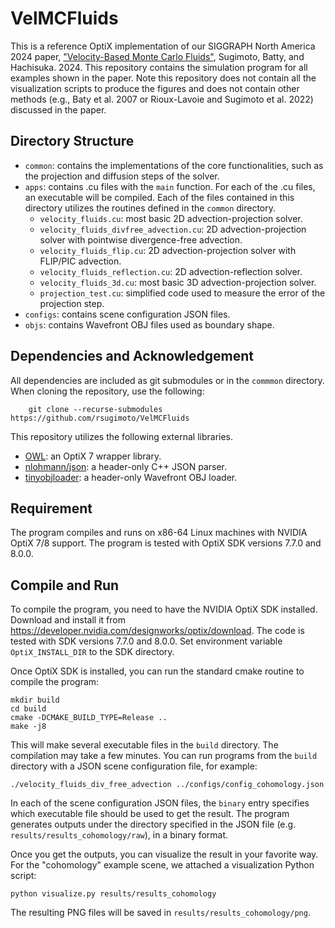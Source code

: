 # VelMCFluids
This is a reference OptiX implementation of our SIGGRAPH North America 2024 paper, ["Velocity-Based Monte Carlo Fluids"](https://rsugimoto.net/VelMCFluidsProject/), Sugimoto, Batty, and Hachisuka. 2024.
This repository contains the simulation program for all examples shown in the paper. Note this repository does not contain all the visualization scripts to produce the figures and does not contain other methods (e.g., Baty et al. 2007 or Rioux-Lavoie and Sugimoto et al. 2022) discussed in the paper.

## Directory Structure
- `common`: contains the implementations of the core functionalities, such as the projection and diffusion steps of the solver.
- `apps`: contains .cu files with the `main` function. For each of the .cu files, an executable will be compiled. Each of the files contained in this directory utilizes the routines defined in the `common` directory.
    - `velocity_fluids.cu`: most basic 2D advection-projection solver.
    - `velocity_fluids_divfree_advection.cu`: 2D advection-projection solver with pointwise divergence-free advection.
    - `velocity_fluids_flip.cu`: 2D advection-projection solver with FLIP/PIC advection.
    - `velocity_fluids_reflection.cu`: 2D advection-reflection solver.
    - `velocity_fluids_3d.cu`: most basic 3D advection-projection solver.
    - `projection_test.cu`: simplified code used to measure the error of the projection step.
- `configs`: contains scene configuration JSON files.
- `objs`: contains Wavefront OBJ files used as boundary shape.

## Dependencies and Acknowledgement
All dependencies are included as git submodules or in the `commmon` directory. When cloning the repository, use the following:

        git clone --recurse-submodules  https://github.com/rsugimoto/VelMCFluids

This repository utilizes the following external libraries.
- [OWL](https://github.com/owl-project/owl): an OptiX 7 wrapper library.
- [nlohmann/json](https://github.com/nlohmann/json): a header-only C++ JSON parser.
- [tinyobjloader](https://github.com/tinyobjloader/tinyobjloader): a header-only Wavefront OBJ loader.

## Requirement
The program compiles and runs on x86-64 Linux machines with NVIDIA OptiX 7/8 support.
The program is tested with OptiX SDK versions 7.7.0 and 8.0.0.

## Compile and Run
To compile the program, you need to have the NVIDIA OptiX SDK installed.
Download and install it from https://developer.nvidia.com/designworks/optix/download.
The code is tested with SDK versions 7.7.0 and 8.0.0.
Set environment variable `OptiX_INSTALL_DIR` to the SDK directory.

Once OptiX SDK is installed, you can run the standard cmake routine to compile the program:

    mkdir build
    cd build
    cmake -DCMAKE_BUILD_TYPE=Release ..
    make -j8

This will make several executable files in the `build` directory. The compilation may take a few minutes. You can run programs from the `build` directory with a JSON scene configuration file, for example:

    ./velocity_fluids_div_free_advection ../configs/config_cohomology.json

In each of the scene configuration JSON files, the `binary` entry specifies which executable file should be used to get the result. The program generates outputs under the directory specified in the JSON file (e.g. `results/results_cohomology/raw`), in a binary format.

Once you get the outputs, you can visualize the result in your favorite way. For the "cohomology" example scene, we attached a visualization Python script:

    python visualize.py results/results_cohomology

The resulting PNG files will be saved in `results/results_cohomology/png`.

